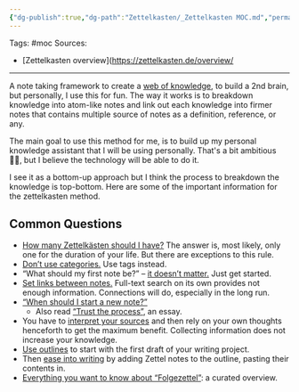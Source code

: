 ```yaml
---
{"dg-publish":true,"dg-path":"Zettelkasten/_Zettelkasten MOC.md","permalink":"/zettelkasten/zettelkasten-moc/","dgHomeLink":true,"dgShowBacklinks":true,"dgShowLocalGraph":true,"dgShowInlineTitle":true,"dgShowFileTree":true,"dgEnableSearch":true,"dgShowToc":true,"dgLinkPreview":true,"dgShowTags":true,"noteIcon":"default"}
---
```



Tags: #moc
Sources: 
- [Zettelkasten overview](https://zettelkasten.de/overview/

---

A note taking framework to create a [web of knowledge](https://www.google.com/search?client=firefox-b-d&sca_esv=b178d4c9b009a105&sxsrf=ADLYWII7vh0RtsGdjy0g2QX8whS75cOATQ:1729160821482&q=web+of+knowledge+obsidian&udm=2&fbs=AEQNm0CvspUPonaF8UH5s_LBD3JPX4RSeMPt9v8oIaeGMh2T2PRrsfVPlQRxSTpQ4UUI6wfsFlEVaMALnJjEZtYpSTLmUV5oGF4fnHSG0LbvLjVKUV0IWX-9yHknaXpsINbxRPK_rD0aGBXyqo-cUa2T6ZySNg4d875n-vXkSutq7bWvEyjXRQuBfWktFSUkoyoeiqhKHNE-BZiSEnsk93CG_Dl8i5jDTw&sa=X&ved=2ahUKEwjpnZiEmpWJAxWf2TgGHfkKLKoQtKgLegQIEhAB&biw=1690&bih=955), to build a 2nd brain, but personally, I use this for fun. The way it works is to breakdown knowledge into atom-like notes and link out each knowledge into firmer notes that contains multiple source of notes as a definition, reference, or any.

The main goal to use this method for me, is to build up my personal knowledge assistant that I will be using personally. That's a bit ambitious 🤷‍♂️, but I believe the technology will be able to do it.

I see it as a bottom-up approach but I think the process to breakdown the knowledge is top-bottom. Here are some of the important information for the zettelkasten method.

## Common Questions

- [How many Zettelkästen should I have?](https://zettelkasten.de/posts/how-many-zettelkasten/) The answer is, most likely, only one for the duration of your life. But there are exceptions to this rule.
- [Don’t use categories.](https://zettelkasten.de/posts/no-categories/) Use tags instead.
- “What should my first note be?” – [it doesn’t matter.](https://zettelkasten.de/posts/your-first-note/) Just get started.
- [Set links between notes.](https://zettelkasten.de/posts/search-alone-is-not-enough) Full-text search on its own provides not enough information. Connections will do, especially in the long run.
- [“When should I start a new note?”](https://zettelkasten.de/posts/when-start-new-note/)
    - Also read [“Trust the process”](https://zettelkasten.de/posts/trust-the-process-nickmilo22/), an essay.
- You have to [interpret your sources](https://zettelkasten.de/posts/dont-rely-on-source-have-faith-in-yourself/) and then rely on your own thoughts henceforth to get the maximum benefit. Collecting information does not increase your knowledge.
- [Use outlines](https://zettelkasten.de/posts/how-i-use-outlines-to-write-any-text/) to start with the first draft of your writing project.
- Then [ease into writing](https://zettelkasten.de/posts/ease-into-writing/) by adding Zettel notes to the outline, pasting their contents in.
- [Everything you want to know about “Folgezettel”](https://zettelkasten.de/folgezettel/): a curated overview.